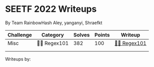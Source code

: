 # SEETF 2022 Writeups
By Team RainbowHash
Aley, yanganyi, Shraefkt

| **Challenge** | **Category** | **Solves** | **Points** | **Writeup**                                                                                        |
|---------------|--------------|------------|------------|----------------------------------------------------------------------------------------------------|
| Misc          | 🧑‍🎓 Regex101  | 382        | 100        | [🧑‍🎓 Regex101](https://github.com/Team-Rainbow-Hash/seetf-2022-writeups/blob/main/misc/regex101.md) |
|               |              |            |            |                                                                                                    |
|               |              |            |            |                                                                                                    |

Writeups by: 